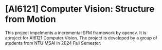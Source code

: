 # [AI6121] Computer Vision: **Structure from Motion**

This project impelments a incremental SFM framework by opencv. It is aproject for AI6121 Computer Vision. 
The project is developed by a group of students from NTU MSAI in 2024 Fall Semester.